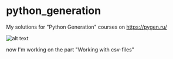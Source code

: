 # python_generation
My solutions for "Python Generation" courses on https://pygen.ru/

![alt text]([https://static.tildacdn.com/tild3537-6364-4133-b837-393564663231/Artboard_52.svg](https://static.tildacdn.com/tild3337-3861-4136-b131-376533663435/logo-pygen-22.png))

now I'm working on the part "Working with csv-files"
